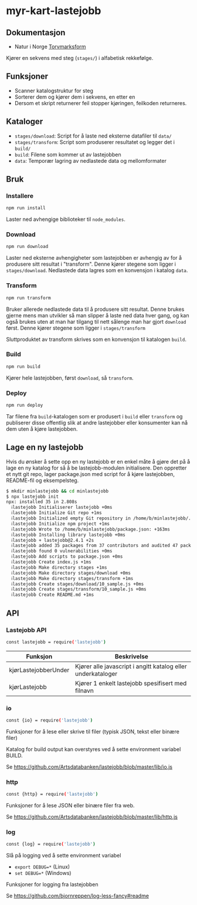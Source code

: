 # myr-kart-lastejobb

## Dokumentasjon

- Natur i Norge [Torvmarksform](https://artsdatabanken.no/Pages/235030/Torvmarksformer?Key=1455004666)

Kjører en sekvens med steg (`stages/`) i alfabetisk rekkefølge.

## Funksjoner

- Scanner katalogstruktur for steg
- Sorterer dem og kjører dem i sekvens, en etter en
- Dersom et skript returnerer feil stopper kjøringen, feilkoden returneres.

## Kataloger

- `stages/download`: Script for å laste ned eksterne datafiler til `data/`
- `stages/transform`: Script som produserer resultatet og legger det i `build/`
- `build`: Filene som kommer ut av lastejobben
- `data`: Temporær lagring av nedlastede data og mellomformater

## Bruk

### Installere

```bash
npm run install
```

Laster ned avhengige biblioteker til `node_modules`.

### Download

```bash
npm run download
```

Laster ned eksterne avhengigheter som lastejobben er avhengig av for å produsere sitt resultat i "transform". Denne kjører stegene som ligger i `stages/download`. Nedlastede data lagres som en konvensjon i katalog `data`.

### Transform

```bash
npm run transform
```

Bruker allerede nedlastede data til å produsere sitt resultat. Denne brukes gjerne mens man utvikler så man slipper å laste ned data hver gang, og kan også brukes uten at man har tilgang til nett sålenge man har gjort `download` først. Denne kjører stegene som ligger i `stages/transform`

Sluttproduktet av transform skrives som en konvensjon til katalogen `build`.

### Build

```bash
npm run build
```

Kjører hele lastejobben, først `download`, så `transform`.

### Deploy

```bash
npm run deploy
```

Tar filene fra `build`-katalogen som er produsert i `build` eller `transform` og publiserer disse offentlig slik at andre lastejobber eller konsumenter kan nå dem uten å kjøre lastejobben.

## Lage en ny lastejobb

Hvis du ønsker å sette opp en ny lastejobb er en enkel måte å gjøre det på å lage en ny katalog for så å be lastejobb-modulen initialisere. Den oppretter et nytt git repo, lager package.json med script for å kjøre lastejobben, README-fil og eksempelsteg.

```bash
$ mkdir minlastejobb && cd minlastejobb
$ npx lastejobb init
npx: installed 35 in 2.808s
  ℹlastejobb Initialiserer lastejobb +0ms
  ℹlastejobb Initialize Git repo +1ms
  ℹlastejobb Initialized empty Git repository in /home/b/minlastejobb/.git/ +7ms
  ℹlastejobb Initialize npm project +1ms
  ℹlastejobb Wrote to /home/b/minlastejobb/package.json: +163ms
  ℹlastejobb Installing library lastejobb +0ms
  ℹlastejobb + lastejobb@2.4.1 +2s
  ℹlastejobb added 35 packages from 37 contributors and audited 47 packages in 1.589s +1ms
  ℹlastejobb found 0 vulnerabilities +0ms
  ℹlastejobb Add scripts to package.json +0ms
  ℹlastejobb Create index.js +1ms
  ℹlastejobb Make directory stages +1ms
  ℹlastejobb Make directory stages/download +0ms
  ℹlastejobb Make directory stages/transform +1ms
  ℹlastejobb Create stages/download/10_sample.js +0ms
  ℹlastejobb Create stages/transform/10_sample.js +0ms
  ℹlastejobb Create README.md +1ms
```

## API

### Lastejobb API

```bash
const lastejobb = require('lastejobb')
```

| Funksjon             | Beskrivelse                                                  |
| -------------------- | ------------------------------------------------------------ |
| kjørLastejobberUnder | Kjører alle javascript i angitt katalog eller underkataloger |
| kjørLastejobb        | Kjører 1 enkelt lastejobb spesifisert med filnavn            |

### io

```bash
const {io} = require('lastejobb')
```

Funksjoner for å lese eller skrive til filer (typisk JSON, tekst eller binære filer)

Katalog for build output kan overstyres ved å sette environment variabel BUILD.

Se https://github.com/Artsdatabanken/lastejobb/blob/master/lib/io.js

### http

```bash
const {http} = require('lastejobb')
```

Funksjoner for å lese JSON eller binære filer fra web.

Se https://github.com/Artsdatabanken/lastejobb/blob/master/lib/http.js

### log

```bash
const {log} = require('lastejobb')
```

Slå på logging ved å sette environment variabel

- `export DEBUG=*` (Linux)
- `set DEBUG=*` (Windows)

Funksjoner for logging fra lastejobben

Se https://github.com/bjornreppen/log-less-fancy#readme
